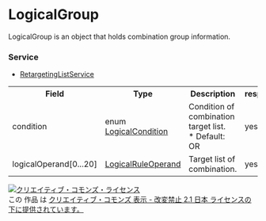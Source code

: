 # LogicalGroup
LogicalGroup is an object that holds combination group information.

### Service
+ [RetargetingListService](../services/RetargetingListService.md)

<table>
 <tr>
  <th>Field</th>
  <th>Type</th>
  <th>Description</th>
  <th>response</th>
  <th>get</th>
  <th>add</th>
  <th>set</th>
  <th>remove</th>
 </tr>
 <tr>
  <td>condition</td>
  <td>enum <a href="./LogicalCondition.md">LogicalCondition</a></td>
  <td>Condition of combination target list.<br>* Default: OR</td>
  <td>yes</td>
  <td>-</td>
  <td>Optional</td>
  <td>Optional</td>
  <td>-</td>
 </tr>
 <tr>
  <td>logicalOperand[0...20]</td>
  <td><a href="./LogicalRuleOperand.md">LogicalRuleOperand</a></td>
  <td>Target list of combination. </td>
  <td>yes</td>
  <td>-</td>
  <td>Requirement</td>
  <td>Requirement</td>
  <td>-</td>
 </tr>
</table>

<a rel="license" href="http://creativecommons.org/licenses/by-nd/2.1/jp/"><img alt="クリエイティブ・コモンズ・ライセンス" style="border-width:0" src="https://i.creativecommons.org/l/by-nd/2.1/jp/88x31.png" /></a><br />この 作品 は <a rel="license" href="http://creativecommons.org/licenses/by-nd/2.1/jp/">クリエイティブ・コモンズ 表示 - 改変禁止 2.1 日本 ライセンスの下に提供されています。</a>
